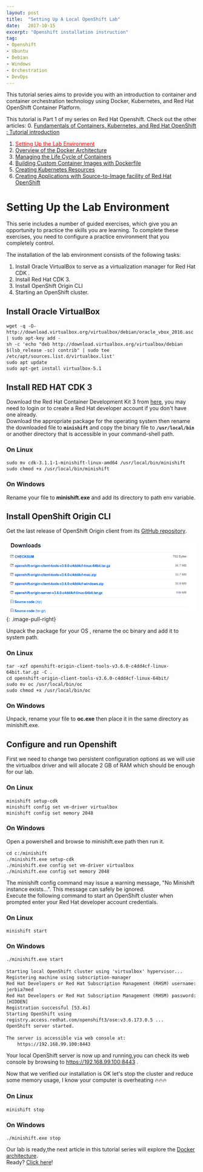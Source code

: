```yaml
---
layout: post
title:  "Setting Up A Local OpenShift Lab"
date:   2017-10-15
excerpt: "Openshift installation instruction"
tag:
- Openshift
- Ubuntu
- Debian
- Windows
- Orchestration
- DevOps
---
```


[//]: # (ToDo: add links to other articles)

This tutorial series aims to provide you with an introduction to container and container orchestration technology using Docker, Kubernetes, and Red Hat OpenShift Container Platform.

This tutorial is Part 1 of my series on Red Hat Openshift. Check out the other articles:
0. [Fundamentals of Containers, Kubernetes, and Red Hat OpenShift : Tutorial introduction][0]
1. [<span style="color:red">Setting Up the Lab Environment</span>][1]
2. [Overview of the Docker Architecture][2]
3. [Managing the Life Cycle of Containers][3]
4. [Building Custom Container Images with Dockerfile][4]
5. [Creating Kubernetes Resources][5]
6. [Creating Applications with Source-to-Image facility of Red Hat OpenShift][6]

# Setting Up the Lab Environment

This serie includes a number of guided exercises, which give you an opportunity to practice the skills you are learning. To complete these exercises, you need to configure a practice environment that you completely control.

The installation of the lab environment consists of the following tasks:
1. Install Oracle VirtualBox to serve as a virtualization manager for Red Hat CDK .
2. Install Red Hat CDK 3.
3. Install OpenShift Origin CLI
4. Starting an OpenShift cluster.


## Install Oracle VirtualBox

```shell
wget -q -O- http://download.virtualbox.org/virtualbox/debian/oracle_vbox_2016.asc | sudo apt-key add -
sh -c 'echo "deb http://download.virtualbox.org/virtualbox/debian $(lsb_release -sc) contrib" | sudo tee /etc/apt/sources.list.d/virtualbox.list'
sudo apt update
sudo apt-get install virtualbox-5.1
```
## Install RED HAT CDK 3

Download the Red Hat Container Development Kit 3 from [here][7], you may need to login or to create a Red Hat developer account if you don't have one already.  
Download the appropriate package for the operating system then rename the downloaded file to **`minishift​`** and copy the binary file to **`/usr/local/bin`​** or another directory that is accessible in your command-shell path.  

### On Linux 

```shell
sudo mv cdk-3.1.1-1-minishift-linux-amd64 /usr/local/bin/minishift
sudo chmod +x /usr/local/bin/minishift
```

### On Windows

Rename your file to **minishift.exe** and add its directory to path env variable.

## Install OpenShift Origin CLI

Get the last release of OpenShift Origin client from its [GitHub repository][8].

![jekyll Image](./../assets/img/01-OC_origin_CLI.png)
{: .image-pull-right}

Unpack the package for your OS , rename the oc binary and add it to system path.

### On Linux 

```shell
tar -xzf openshift-origin-client-tools-v3.6.0-c4dd4cf-linux-64bit.tar.gz -C .
cd openshift-origin-client-tools-v3.6.0-c4dd4cf-linux-64bit/
sudo mv oc /usr/local/bin/oc
sudo chmod +x /usr/local/bin/oc
```

### On Windows

Unpack, rename your file to **oc.exe** then place it in the same directory as minishift.exe.

## Configure and run Openshift

First we need to change two persistent configuration options as we will use the virtualbox driver and will allocate 2 GB of RAM which should be enough for our lab.

### On Linux 

```shell
minishift setup-cdk
minishift config set vm-driver virtualbox
minishift config set memory 2048
```

### On Windows

Open a powershell and browse to minishift.exe path then run it.

```shell
cd c:/minishift
./minishift.exe setup-cdk
./minishift.exe config set vm-driver virtualbox
./minishift.exe config set memory 2048
```
The minishift config​ command may issue a warning message, "No Minishift instance exists…".
This message can safely be ignored.  
Execute the following command to start an OpenShift cluster when prompted enter your Red Hat developer account credentials.

### On Linux 

```shell
minishift start
```
### On Windows

```shell
./minishift.exe start

Starting local OpenShift cluster using 'virtualbox' hypervisor...
Registering machine using subscription-manager
Red Hat Developers or Red Hat Subscription Management (RHSM) username: jerbia7med
Red Hat Developers or Red Hat Subscription Management (RHSM) password: [HIDDEN]
Registration successful [53.4s]
Starting OpenShift using registry.access.redhat.com/openshift3/ose:v3.6.173.0.5 ...
OpenShift server started.

The server is accessible via web console at:
    https://192.168.99.100:8443
```

Your local OpenShift server is now up and running,you can check its web console by browsing to https://192.168.99.100:8443 .

Now that we verified our installation is OK let's stop the cluster and reduce some memory usage, I know your computer is overheating :fire::fire::fire:

### On Linux 

```shell
minishift stop
```
### On Windows

```shell
./minishift.exe stop
```


Our lab is ready,the next article in this tutorial series will explore the [Docker architecture][2].  
Ready? [Click here][2]!

[0]: https://jerbiahmed.github.io/introduction
[1]: https://jerbiahmed.github.io/setting-up-openshift-lab
[2]: https://jerbiahmed.github.io/docker-overview/
[3]: https://jerbiahmed.github.io/
[4]: https://jerbiahmed.github.io/
[5]: https://jerbiahmed.github.io/
[6]: https://jerbiahmed.github.io/
[7]: https://developers.redhat.com/products/cdk/download
[8]: https://github.com/openshift/origin/releases